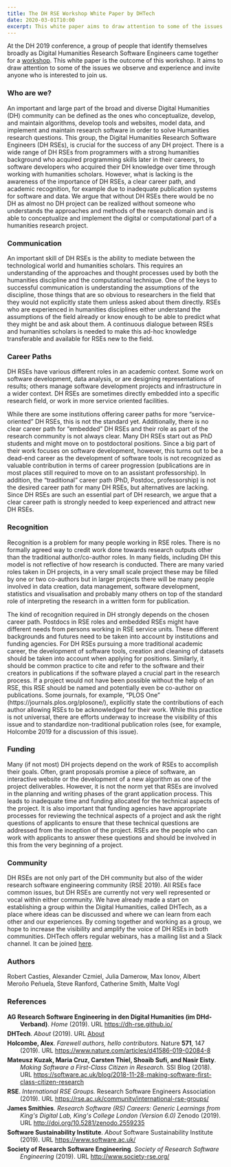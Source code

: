 ```yaml
---
title: The DH RSE Workshop White Paper by DHTech
date: 2020-03-01T10:00
excerpt: This white paper aims to draw attention to some of the issues we observe, and invite anyone who is interested to join us.
---
```


<p>
At the DH 2019 conference, a group of people that identify themselves broadly as Digital Humanities Research Software Engineers came together for a <a href="{{site.baseurl}}/dh-workshop-2019">workshop</a>. This white paper is the outcome of this workshop. It aims to draw attention to some of the issues we observe and experience and invite anyone who is interested to join us.
</p>

<h3>Who are we?</h3>
<p>
An important and large part of the broad and diverse Digital Humanities (DH) community can be defined as the ones who conceptualize, develop, and maintain algorithms, develop tools and websites, model data, and implement and maintain research software in order to solve Humanities research questions. This group, the Digital Humanities Research Software Engineers (DH RSEs), is crucial for the success of any DH project. There is a wide range of DH RSEs from programmers with a strong humanities background who acquired programming skills later in their careers, to software developers who acquired their DH knowledge over time through working with humanities scholars. However, what is lacking is the awareness of the importance of DH RSEs, a clear career path, and academic recognition, for example due to inadequate publication systems for software and data. We argue that without DH RSEs there would be no DH as almost no DH project can be realized without someone who understands the approaches and methods of the research domain and is able to conceptualize and implement the digital or computational part of a humanities research project.
</p>

<h3>Communication</h3>
<p>
An important skill of DH RSEs is the ability to mediate between the technological world and humanities scholars. This requires an understanding of the approaches and thought processes used by both the humanities discipline and the computational technique. One of the keys to successful communication is understanding the assumptions of the discipline, those things that are so obvious to researchers in the field that they would not explicitly state them unless asked about them directly. RSEs who are experienced in humanities disciplines either understand the assumptions of the field already or know enough to be able to predict what they might be and ask about them. A continuous dialogue between RSEs and humanities scholars is needed to make this ad-hoc knowledge transferable and available for RSEs new to the field.
</p>

<h3>Career Paths</h3>
<p>
DH RSEs have various different roles in an academic context. Some work on software development, data analysis, or are designing representations of results; others manage software development projects and infrastructure in a wider context. DH RSEs are sometimes directly embedded into a specific research field, or work in more service oriented facilities.  
</p>
<p>
While there are some institutions offering career paths for more “service-oriented” DH RSEs, this is not the standard yet. Additionally, there is no clear career path for “embedded” DH RSEs and their role as part of the research community is not always clear. Many DH RSEs start out as PhD students and might move on to postdoctoral positions. Since a big part of their work focuses on software development, however, this turns out to be a dead-end career as the development of software tools is not recognized as valuable contribution in terms of career progression (publications are in most places still required to move on to an assistant professorship). In addition, the “traditional” career path (PhD, Postdoc, professorship) is not the desired career path for many DH RSEs, but alternatives are lacking. Since DH RSEs are such an essential part of DH research, we argue that a clear career path is strongly needed to keep experienced and attract new DH RSEs.
</p>

<h3>Recognition</h3>
<p>
Recognition is a problem for many people working in RSE roles. There is no formally agreed way to credit work done towards research outputs other than the traditional author/co-author roles. In many fields, including DH this model is not reflective of how research is conducted. There are many varied roles taken in DH projects, in a very small scale project these may be filled by one or two co-authors but in larger projects there will be many people involved in data creation, data management, software development, statistics and visualisation and probably many others on top of the standard role of interpreting the research in a written form for publication.
</p>
<p>
The kind of recognition required in DH strongly depends on the chosen career path. Postdocs in RSE roles and embedded RSEs might have different needs from persons working in RSE service units. These different backgrounds and futures need to be taken into account by institutions and funding agencies. For DH RSEs pursuing a more traditional academic career, the development of software tools, creation and cleaning of datasets should be taken into account when applying for positions. Similarly, it should be common practice to cite and refer to the software and their creators in publications if the software played a crucial part in the research process. If a project would not have been possible without the help of an RSE, this RSE should be named and potentially even be co-author on publications. Some journals, for example, “PLOS One” (https://journals.plos.org/plosone/), explicitly state the contributions of each author allowing RSEs to be acknowledged for their work. While this practice is not universal, there are efforts underway to increase the visibility of this issue and to standardize non-traditional publication roles  (see, for example, Holcombe 2019 for a discussion of this issue).
</p>

<h3>
Funding
</h3>

<p>
Many (if not most) DH projects depend on the work of RSEs to accomplish their goals. Often, grant proposals promise a piece of software, an interactive website or the development of a new algorithm as one of the project deliverables. However, it is not the norm yet that RSEs are involved in the planning and writing phases of the grant application process. This leads to inadequate time and funding allocated for the technical aspects of the project. It is also important that funding agencies have appropriate processes for reviewing the technical aspects of a project and ask the right questions of applicants to ensure that these technical questions are addressed from the inception of the project. RSEs are the people who can work with applicants to answer these questions and should be involved in this from the very beginning of a project.
</p>


<h3>Community</h3>

<p>
DH RSEs are not only part of the DH community but also of the wider research software engineering community (RSE 2019). All RSEs face common issues, but DH RSEs are currently not very well represented or vocal within either community. We have already made a start on establishing a group within the Digital Humanities, called DHTech, as a place where ideas can be discussed and where we can learn from each other and our experiences. By coming together and working as a group, we hope to increase the visibility and amplify the voice of DH RSEs in both communities. DHTech offers regular webinars, has a mailing list and a Slack channel. It can be joined <a href="{{site.baseurl}}/join">here</a>.
</p>

<h3>Authors</h3>
<p>
Robert Casties, Alexander Czmiel, Julia Damerow, Max Ionov, Albert Meroño Peñuela, Steve Ranford, Catherine Smith, Malte Vogl
</p>

<style>
.bib {
   margin: 0 0 5px 0;
   padding-left: 30px;
   text-indent: -30px;
   text-align: left;
}
</style>
<h3>References</h3>
<p class="bib">
<b>AG Research Software Engineering in den Digital Humanities (im DHd-Verband)</b>. <i>Home</i> (2019). URL <a href="https://dh-rse.github.io/">https://dh-rse.github.io/</a>
</p>
<p class="bib">
<b>DHTech</b>. <i>About</i> (2019). URL <a href="{{site.baseurl}}/about/">About</a>
</p>
<p class="bib">
<b>Holcombe, Alex</b>. <i>Farewell authors, hello contributors.</i> Nature <b>571</b>, 147 (2019). URL <a href="https://www.nature.com/articles/d41586-019-02084-8">https://www.nature.com/articles/d41586-019-02084-8</a>
</p>
<p class="bib">
<b>Mateusz Kuzak, Maria Cruz, Carsten Thiel, Shoaib Sufi, and Nasir Eisty</b>. <i>Making Software a First-Class Citizen in Research.</i> SSI Blog (2018). URL <a href="https://software.ac.uk/blog/2018-11-28-making-software-first-class-citizen-research">https://software.ac.uk/blog/2018-11-28-making-software-first-class-citizen-research</a>
</p>
<p class="bib">
<b>RSE</b>. <i>International RSE Groups.</i> Research Software Engineers Association (2019). URL <a href="https://rse.ac.uk/community/international-rse-groups/">https://rse.ac.uk/community/international-rse-groups/</a>
</p>
<p class="bib">
<b>James Smithies</b>. <i>Research Software (RS) Careers: Generic Learnings from King's Digital Lab, King's College London (Version 6.0)</i> Zenodo (2019). URL <a href="http://doi.org/10.5281/zenodo.2559235">http://doi.org/10.5281/zenodo.2559235</a>
</p>
<p class="bib">
<b>Software Sustainability Institute</b>. <i>About</i> Software Sustainability Institute (2019). URL <a href="https://www.software.ac.uk/">https://www.software.ac.uk/</a>
</p>
<p class="bib">
<b>Society of Research Software Engineering</b>. <i>Society of Research Software Engineering</i> (2019). URL <a href="http://www.society-rse.org/">http://www.society-rse.org/</a>
</p>
